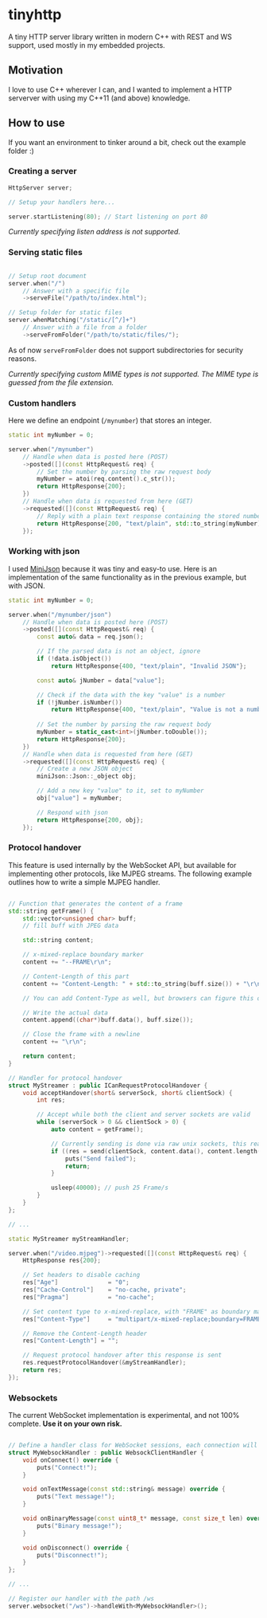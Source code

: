 # tinyhttp
A tiny HTTP server library written in modern C++ with REST and WS support, used mostly in my embedded projects.

## Motivation

I love to use C++ wherever I can, and I wanted to implement a HTTP serverver with using my C++11 (and above) knowledge.

## How to use

If you want an environment to tinker around a bit, check out the example folder :)

### Creating a server

```c++
HttpServer server;

// Setup your handlers here...

server.startListening(80); // Start listening on port 80
```

*Currently specifying listen address is not supported.*

### Serving static files

```c++

// Setup root document
server.when("/")
    // Answer with a specific file
    ->serveFile("/path/to/index.html");

// Setup folder for static files
server.whenMatching("/static/[^/]+")
    // Answer with a file from a folder
    ->serveFromFolder("/path/to/static/files/");
```

As of now `serveFromFolder` does not support subdirectories for security reasons.

*Currently specifying custom MIME types is not supported. The MIME type is guessed from the file extension.*

### Custom handlers

Here we define an endpoint (`/mynumber`) that stores an integer.

```c++
static int myNumber = 0;

server.when("/mynumber")
    // Handle when data is posted here (POST)
    ->posted([](const HttpRequest& req) {
        // Set the number by parsing the raw request body
        myNumber = atoi(req.content().c_str());
        return HttpResponse{200};
    })
    // Handle when data is requested from here (GET)
    ->requested([](const HttpRequest& req) {
        // Reply with a plain text response containing the stored number
        return HttpResponse{200, "text/plain", std::to_string(myNumber)};
    });
```

### Working with json

I used [MiniJson](https://github.com/zsmj2017/MiniJson) because it was tiny and easy-to use. Here is an implementation of the same functionality as in the previous example, but with JSON.

```c++
static int myNumber = 0;

server.when("/mynumber/json")
    // Handle when data is posted here (POST)
    ->posted([](const HttpRequest& req) {
        const auto& data = req.json();

        // If the parsed data is not an object, ignore
        if (!data.isObject())
            return HttpResponse{400, "text/plain", "Invalid JSON"};

        const auto& jNumber = data["value"];

        // Check if the data with the key "value" is a number
        if (!jNumber.isNumber())
            return HttpResponse{400, "text/plain", "Value is not a number"};
        
        // Set the number by parsing the raw request body
        myNumber = static_cast<int>(jNumber.toDouble());
        return HttpResponse{200};
    })
    // Handle when data is requested from here (GET)
    ->requested([](const HttpRequest& req) {
        // Create a new JSON object
        miniJson::Json::_object obj;

        // Add a new key "value" to it, set to myNumber
        obj["value"] = myNumber;

        // Respond with json
        return HttpResponse{200, obj};
    });
```

### Protocol handover

This feature is used internally by the WebSocket API, but available for implementing other protocols, like MJPEG streams. The following example outlines how to write a simple MJPEG handler.

```c++

// Function that generates the content of a frame
std::string getFrame() {
    std::vector<unsigned char> buff;
    // fill buff with JPEG data

    std::string content;

    // x-mixed-replace boundary marker
    content += "--FRAME\r\n";

    // Content-Length of this part
    content += "Content-Length: " + std::to_string(buff.size()) + "\r\n\r\n";

    // You can add Content-Type as well, but browsers can figure this out

    // Write the actual data
    content.append((char*)buff.data(), buff.size());

    // Close the frame with a newline
    content += "\r\n";

    return content;
}

// Handler for protocol handover
struct MyStreamer : public ICanRequestProtocolHandover {
    void acceptHandover(short& serverSock, short& clientSock) {
        int res;

        // Accept while both the client and server sockets are valid
        while (serverSock > 0 && clientSock > 0) {
            auto content = getFrame();

            // Currently sending is done via raw unix sockets, this really needs some improvement later
            if ((res = send(clientSock, content.data(), content.length(), MSG_NOSIGNAL)) <= 0) {
                puts("Send failed");
                return;
            }

            usleep(40000); // push 25 Frame/s
        }
    }
};

// ...

static MyStreamer myStreamHandler;

server.when("/video.mjpeg")->requested([](const HttpRequest& req) {
    HttpResponse res{200};

    // Set headers to disable caching
    res["Age"]              = "0";
    res["Cache-Control"]    = "no-cache, private";
    res["Pragma"]           = "no-cache";

    // Set content type to x-mixed-replace, with "FRAME" as boundary marker
    res["Content-Type"]     = "multipart/x-mixed-replace;boundary=FRAME";

    // Remove the Content-Length header
    res["Content-Length"] = "";

    // Request protocol handover after this response is sent
    res.requestProtocolHandover(&myStreamHandler);
    return res;
});

```

### Websockets

The current WebSocket implementation is experimental, and not 100% complete. **Use it on your own risk.**

```c++

// Define a handler class for WebSocket sessions, each connection will have its own instance of this class
struct MyWebsockHandler : public WebsockClientHandler {
    void onConnect() override {
        puts("Connect!");
    }

    void onTextMessage(const std::string& message) override {
        puts("Text message!");
    }

    void onBinaryMessage(const uint8_t* message, const size_t len) override {
        puts("Binary message!");
    }

    void onDisconnect() override {
        puts("Disconnect!");
    }
};

// ...

// Register our handler with the path /ws
server.websocket("/ws")->handleWith<MyWebsockHandler>();

```
